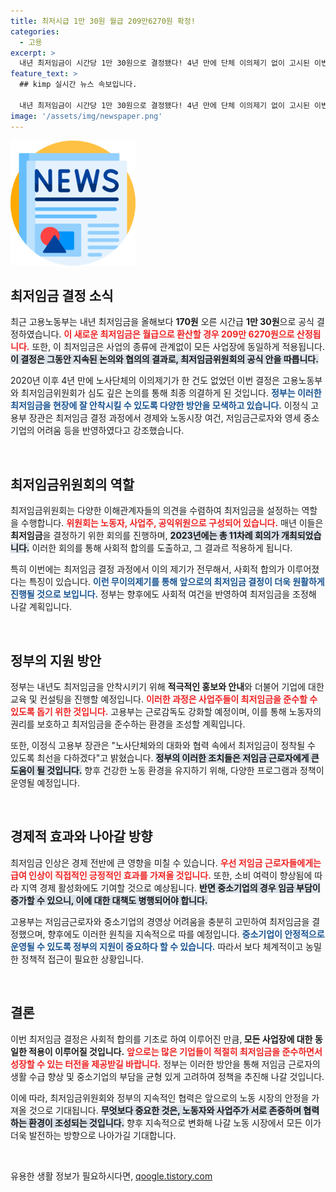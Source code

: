 ```yaml
---
title: 최저시급 1만 30원 월급 209만6270원 확정!
categories:
  - 고용
excerpt: >
  내년 최저임금이 시간당 1만 30원으로 결정됐다! 4년 만에 단체 이의제기 없이 고시된 이번 변화는 경제와 노동시장에 큰 영향을 미칠 것으로 예상된다. 지금 바로 자세한 내용을 확인해보세요!
feature_text: >
  ## kimp 실시간 뉴스 속보입니다.

  내년 최저임금이 시간당 1만 30원으로 결정됐다! 4년 만에 단체 이의제기 없이 고시된 이번 변화는 경제와 노동시장에 큰 영향을 미칠 것으로 예상된다. 지금 바로 자세한 내용을 확인해보세요!
image: '/assets/img/newspaper.png'
---
```


<p><img src="/assets/img/newspaper.png" alt="kimplant 속보" /></p>

<h2 data-ke-size="size26">최저임금 결정 소식</h2>

<p data-ke-size="size16">최근 고용노동부는 내년 최저임금을 올해보다 <b>170원</b> 오른 시간급 <b>1만 30원</b>으로 공식 결정하였습니다. <b><span style="color: #ee2323;">이 새로운 최저임금은 월급으로 환산할 경우 209만 6270원으로 산정됩니다.</span></b> 또한, 이 최저임금은 사업의 종류에 관계없이 모든 사업장에 동일하게 적용됩니다. <b><span style="background-color: #21538527;">이 결정은 그동안 지속된 논의와 협의의 결과로, 최저임금위원회의 공식 안을 따릅니다.</span></b></p>

<p data-ke-size="size16">2020년 이후 4년 만에 노사단체의 이의제기가 한 건도 없었던 이번 결정은 고용노동부와 최저임금위원회가 심도 깊은 논의를 통해 최종 의결하게 된 것입니다. <b><span style="color: #1a5490;">정부는 이러한 최저임금을 현장에 잘 안착시킬 수 있도록 다양한 방안을 모색하고 있습니다.</span></b> 이정식 고용부 장관은 최저임금 결정 과정에서 경제와 노동시장 여건, 저임금근로자와 영세 중소기업의 어려움 등을 반영하였다고 강조했습니다.</p>

<p data-ke-size="size16">&nbsp;</p>

<h2 data-ke-size="size26">최저임금위원회의 역할</h2>

<p data-ke-size="size16">최저임금위원회는 다양한 이해관계자들의 의견을 수렴하여 최저임금을 설정하는 역할을 수행합니다. <b><span style="color: #ee2323;">위원회는 노동자, 사업주, 공익위원으로 구성되어 있습니다.</span></b> 매년 이들은 <b>최저임금</b>을 결정하기 위한 회의를 진행하며, <b><span style="background-color: #21538527;">2023년에는 총 11차례 회의가 개최되었습니다.</span></b> 이러한 회의를 통해 사회적 합의를 도출하고, 그 결과르 적용하게 됩니다.</p>

<p data-ke-size="size16">특히 이번에는 최저임금 결정 과정에서 이의 제기가 전무해서, 사회적 합의가 이루어졌다는 특징이 있습니다. <b><span style="color: #1a5490;">이런 무이의제기를 통해 앞으로의 최저임금 결정이 더욱 원활하게 진행될 것으로 보입니다.</span></b> 정부는 향후에도 사회적 여건을 반영하여 최저임금을 조정해 나갈 계획입니다.</p>

<p data-ke-size="size16">&nbsp;</p>

<h2 data-ke-size="size26">정부의 지원 방안</h2>

<p data-ke-size="size16">정부는 내년도 최저임금을 안착시키기 위해 <b>적극적인 홍보와 안내</b>와 더불어 기업에 대한 교육 및 컨설팅을 진행할 예정입니다. <b><span style="color: #ee2323;">이러한 과정은 사업주들이 최저임금을 준수할 수 있도록 돕기 위한 것입니다.</span></b> 고용부는 근로감독도 강화할 예정이며, 이를 통해 노동자의 권리를 보호하고 최저임금을 준수하는 환경을 조성할 계획입니다.</p>

<p data-ke-size="size16">또한, 이정식 고용부 장관은 "노사단체와의 대화와 협력 속에서 최저임금이 정착될 수 있도록 최선을 다하겠다"고 밝혔습니다. <b><span style="background-color: #21538527;">정부의 이러한 조치들은 저임금 근로자에게 큰 도움이 될 것입니다.</span></b> 향후 건강한 노동 환경을 유지하기 위해, 다양한 프로그램과 정책이 운영될 예정입니다.</p>

<p data-ke-size="size16">&nbsp;</p>

<h2 data-ke-size="size26">경제적 효과와 나아갈 방향</h2>

<p data-ke-size="size16">최저임금 인상은 경제 전반에 큰 영향을 미칠 수 있습니다. <b><span style="color: #ee2323;">우선 저임금 근로자들에게는 급여 인상이 직접적인 긍정적인 효과를 가져올 것입니다.</span></b> 또한, 소비 여력이 향상됨에 따라 지역 경제 활성화에도 기여할 것으로 예상됩니다. <b><span style="background-color: #21538527;">반면 중소기업의 경우 임금 부담이 증가할 수 있으니, 이에 대한 대책도 병행되어야 합니다.</span></b></p>

<p data-ke-size="size16">고용부는 저임금근로자와 중소기업의 경영상 어려움을 충분히 고민하여 최저임금을 결정했으며, 향후에도 이러한 원칙을 지속적으로 따를 예정입니다. <b><span style="color: #1a5490;">중소기업이 안정적으로 운영될 수 있도록 정부의 지원이 중요하다 할 수 있습니다.</span></b> 따라서 보다 체계적이고 농밀한 정책적 접근이 필요한 상황입니다.</p>

<p data-ke-size="size16">&nbsp;</p>

<h2 data-ke-size="size26">결론</h2>

<p data-ke-size="size16">이번 최저임금 결정은 사회적 합의를 기초로 하여 이루어진 만큼,<b> 모든 사업장에 대한 동일한 적용이 이루어질 것입니다.</b> <b><span style="color: #ee2323;">앞으로는 많은 기업들이 적절히 최저임금을 준수하면서 성장할 수 있는 터전을 제공받길 바랍니다.</span></b> 정부는 이러한 방안을 통해 저임금 근로자의 생활 수급 향상 및 중소기업의 부담을 균형 있게 고려하여 정책을 추진해 나갈 것입니다.</p>

<p data-ke-size="size16">이에 따라, 최저임금위원회와 정부의 지속적인 협력은 앞으로의 노동 시장의 안정을 가져올 것으로 기대됩니다. <b><span style="background-color: #21538527;">무엇보다 중요한 것은, 노동자와 사업주가 서로 존중하며 협력하는 환경이 조성되는 것입니다.</span></b> 향후 지속적으로 변화해 나갈 노동 시장에서 모든 이가 더욱 발전하는 방향으로 나아가길 기대합니다.</p>

<p data-ke-size="size16">&nbsp;</p>
유용한 생활 정보가 필요하시다면, <a href="https://qoogle.tistory.com" rel="dofollow">qoogle.tistory.com</a>


